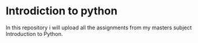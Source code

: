 # Introdiction to python

In this repository i will upload all the assignments from my masters subject Introduction to Python.
